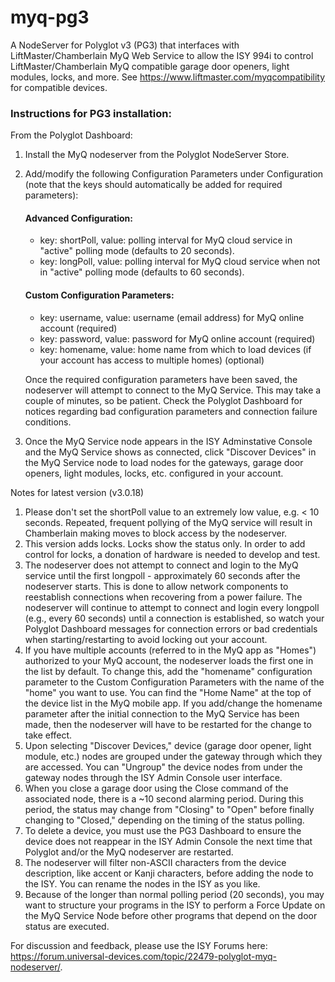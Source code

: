 # myq-pg3
A NodeServer for Polyglot v3 (PG3) that interfaces with LiftMaster/Chamberlain MyQ Web Service to allow the ISY 994i to control LiftMaster/Chamberlain MyQ compatible garage door openers, light modules, locks, and more. See https://www.liftmaster.com/myqcompatibility for compatible devices.

### Instructions for PG3 installation:

From the Polyglot Dashboard:
1. Install the MyQ nodeserver from the Polyglot NodeServer Store.
2. Add/modify the following Configuration Parameters under Configuration (note that the keys should automatically be added for required parameters):
    
    #### Advanced Configuration:
    - key: shortPoll, value: polling interval for MyQ cloud service in "active" polling mode (defaults to 20 seconds).
    - key: longPoll, value: polling interval for MyQ cloud service when not in "active" polling mode (defaults to 60 seconds).
    
    #### Custom Configuration Parameters:
    - key: username, value: username (email address) for MyQ online account (required)
    - key: password, value: password for MyQ online account (required)
    - key: homename, value: home name from which to load devices (if your account has access to multiple homes) (optional)
    
    Once the required configuration parameters have been saved, the nodeserver will attempt to connect to the MyQ Service. This may take a couple of minutes, so be patient.  Check the Polyglot Dashboard for notices regarding bad configuration parameters and connection failure conditions.
3. Once the MyQ Service node appears in the ISY Adminstative Console and the MyQ Service shows as connected, click "Discover Devices" in the MyQ Service node to load nodes for the gateways, garage door openers, light modules, locks, etc. configured in your account.

Notes for latest version (v3.0.18)

1. Please don't set the shortPoll value to an extremely low value, e.g. < 10 seconds. Repeated, frequent pollying of the MyQ service will result in Chamberlain making moves to block access by the nodeserver.
2. This version adds locks. Locks show the status only. In order to add control for locks, a donation of hardware is needed to develop and test.
3. The nodeserver does not attempt to connect and login to the MyQ service until the first longpoll - approximately 60 seconds after the nodeserver starts. This is done to allow network components to reestablish connections when recovering from a power failure. The nodeserver will continue to attempt to connect and login every longpoll (e.g., every 60 seconds) until a connection is established, so watch your Polyglot Dashboard messages for connection errors or bad credentials when starting/restarting to avoid locking out your account.
4. If you have multiple accounts (referred to in the MyQ app as "Homes") authorized to your MyQ account, the nodeserver loads the first one in the list by default. To change this, add the "homename" configuration parameter to the Custom Configuration Parameters with the name of the "home" you want to use. You can find the "Home Name" at the top of the device list in the MyQ mobile app. If you add/change the homename parameter after the initial connection to the MyQ Service has been made, then the nodeserver will have to be restarted for the change to take effect.
5. Upon selecting "Discover Devices," device (garage door opener, light module, etc.) nodes are grouped under the gateway through which they are accessed. You can "Ungroup" the device nodes from under the gateway nodes through the ISY Admin Console user interface.
6. When you close a garage door using the Close command of the associated node, there is a ~10 second alarming period. During this period, the status may change from "Closing" to "Open" before finally changing to "Closed," depending on the timing of the status polling.
7. To delete a device, you must use the PG3 Dashboard to ensure the device does not reappear in the ISY Admin Console the next time that Polyglot and/or the MyQ nodeserver are restarted.
8. The nodeserver will filter non-ASCII characters from the device description, like accent or Kanji characters, before adding the node to the ISY. You can rename the nodes in the ISY as you like.
9. Because of the longer than normal polling period (20 seconds), you may want to structure your programs in the ISY to perform a Force Update on the MyQ Service Node before other programs that depend on the door status are executed.

For discussion and feedback, please use the ISY Forums here: https://forum.universal-devices.com/topic/22479-polyglot-myq-nodeserver/.
